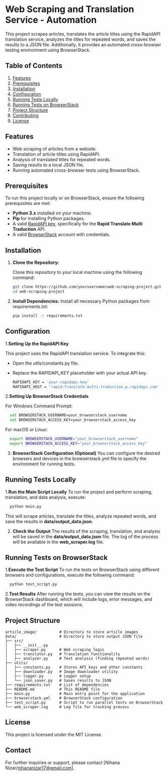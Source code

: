 # Web Scraping and Translation Service - Automation

This project scrapes articles, translates the article titles using the RapidAPI translation service, analyzes the titles for repeated words, and saves the results to a JSON file. Additionally, it provides an automated cross-browser testing environment using BrowserStack.

## Table of Contents
1. [Features](#features)
2. [Prerequisites](#prerequisites)
3. [Installation](#installation)
4. [Configuration](#configuration)
5. [Running Tests Locally ](#Running-Tests-Locally)
6. [Running Tests on BrowserStack](#running-tests-on-browserstack)
7. [Project Structure](#project-structure)
8. [Contributing](#contributing)
9. [License](#license)

## Features
- Web scraping of articles from a website.
- Translation of article titles using RapidAPI.
- Analysis of translated titles for repeated words.
- Saving results to a local JSON file.
- Running automated cross-browser tests using BrowserStack.

## Prerequisites

To run this project locally or on BrowserStack, ensure the following prerequisites are met:

- **Python 3.x** installed on your machine.
- **Pip** for installing Python packages.
- A valid [RapidAPI key](https://rapidapi.com/), specifically for the **Rapid Translate Multi Traduction** API.
- A valid [BrowserStack](https://www.browserstack.com/) account with credentials.
  
## Installation

1. **Clone the Repository:**

   Clone this repository to your local machine using the following command:

   ```bash
   git clone https://github.com/yourusername/web-scraping-project.git
   cd web-scraping-project
   ```
2. **Install Dependencies:**
   Install all necessary Python packages from requirements.txt:

   ```bash
   pip install -r requirements.txt
    ```

## Configuration

1.**Setting Up the RapidAPI Key**

This project uses the RapidAPI translation service. To integrate this:

- Open the utils/constants.py file.
- Replace the RAPIDAPI_KEY placeholder with your actual API key.

  ```bash
  RAPIDAPI_KEY = 'your-rapidapi-key'
  RAPIDAPI_HOST = 'rapid-translate-multi-traduction.p.rapidapi.com'
   ```
2.**Setting Up BrowserStack Credentials**

For Windows Command Prompt:

```bash
  set BROWSERSTACK_USERNAME=your_browserstack_username
  set BROWSERSTACK_ACCESS_KEY=your_browserstack_access_key
```
For macOS or Linux:

```bash
  export BROWSERSTACK_USERNAME="your_browserstack_username"
  export BROWSERSTACK_ACCESS_KEY="your_browserstack_access_key"
```

3. **BrowserStack Configuration (Optional)**
   You can configure the desired browsers and devices in the browserstack.yml file to specify the environment for running tests.
   
## Running Tests Locally

1.**Run the Main Script Locally**
To run the project and perform scraping, translation, and data analysis, execute:

```bash
  python main.py
```
This will scrape articles, translate the titles, analyze repeated words, and save the results in **data/output_data.json**.

2. **Check the Output**
   The results of the scraping, translation, and analysis will be saved in the **data/output_data.json** file. The log of the process will be available in the **web_scraper.log** file.

## Running Tests on BrowserStack

1.**Execute the Test Script**
  To run the tests on BrowserStack using different browsers and configurations, execute the following command:
  ```bash
    python test_script.py
  ```

2.**Test Results**
  After running the tests, you can view the results on the BrowserStack dashboard, which will include logs, error messages, and video recordings of the test sessions.

## Project Structure
```plaintext
article_image/          # Directory to store article images
data/                   # Directory to store output JSON file
├── src/
│   ├── __init__.py
│   ├── scraper.py      # Web scraping logic
│   ├── translator.py   # Translation functionality
│   ├── analyzer.py     # Text analysis (finding repeated words)
├── utils/
│   ├── constants.py    # Stores API keys and other constants
│   ├── downloader.py   # Image downloader utility
│   ├── logger.py       # Logger setup
│   └── json_saver.py   # Saves results to JSON
├── requirements.txt    # List of dependencies
├── README.md           # This README file
├── main.py             # Main entry point for the application
├── browserstack.yml    # BrowserStack configuration
├── test_script.py      # Script to run parallel tests on BrowserStack
└── web_scraper.log     # Log file for tracking process
```
## License
This project is licensed under the MIT License.

## Contact
For further inquiries or support, please contact [Nihana Nizar/nihananizar17@gmail.com].

